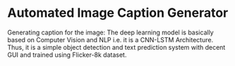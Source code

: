 # Automated Image Caption Generator
Generating caption for the image: The deep learning model is basically based on Computer Vision and NLP i.e. it is a CNN-LSTM Architecture. Thus, it is a simple object detection and text prediction system with decent GUI and trained using Flicker-8k dataset.
